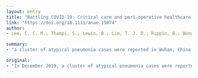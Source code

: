 ```yaml
---
layout: entry
title: "Battling COVID-19: Critical care and peri-operative healthcare resource management strategies in a tertiary academic medical centre in Singapore"
link: "https://doi.org/10.1111/anae.15074"
author:
- Lee, C. C. M.; Thampi, S.; Lewin, B.; Lim, T. J. D.; Rippin, B.; Wong, W. H.; Agrawal, R. V.

summary:
- "a cluster of atypical pneumonia cases were reported in Wuhan, China, and a novel coronavirus elucidated as the aetiologic agent. The disease has become a pandemic and continues to spread rapidly with human-to-human transmission in many countries. This is the third novel outbreak in the last two decades. It presents an ensuing healthcare resource burden that threatens to overwhelm available healthcare resources."

original:
- "In December 2019, a cluster of atypical pneumonia cases were reported in Wuhan, China, and a novel coronavirus elucidated as the aetiologic agent. Although most initial cases occurred in China, the disease, termed coronavirus disease 2019 (COVID-19), has become a pandemic and continues to spread rapidly with human-to-human transmission in many countries. This is the third novel coronavirus outbreak in the last two decades and presents an ensuing healthcare resource burden that threatens to overwhelm available healthcare resources. A study of the initial Chinese response has shown that there is a significant positive association between COVID-19 mortality and healthcare resource burden. Based on the Chinese experience, some 19% of COVID-19 cases develop severe or critical disease. This results in a need for adequate preparation and mobilisation of critical care resources to anticipate and adapt to a surge in COVID-19 case-load in order to mitigate morbidity and mortality. In this article we discuss some of the peri-operative and critical care resource planning considerations and management strategies employed in a tertiary academic medical centre in Singapore in response to the COVID-19 outbreak."
---
```


